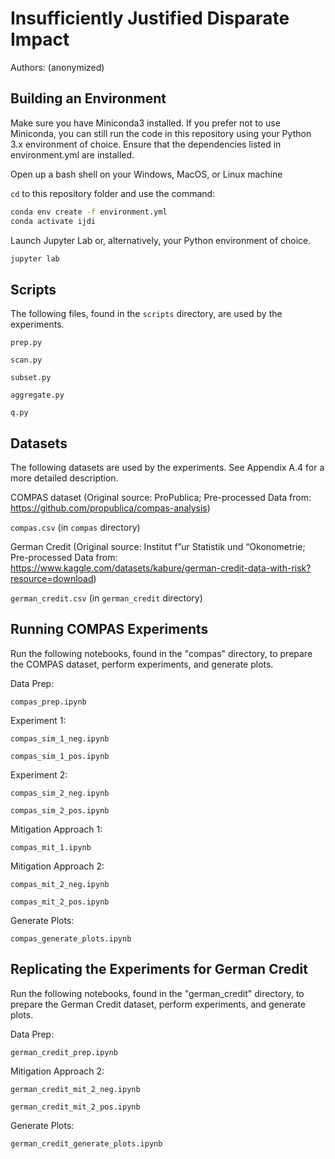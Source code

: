 # Insufficiently Justified Disparate Impact
Authors:
(anonymized)


## Building an Environment
Make sure you have Miniconda3 installed. If you prefer not to use Miniconda, you can still run the code in this repository using your Python 3.x environment of choice. Ensure that the dependencies listed in environment.yml are installed.

Open up a bash shell on your Windows, MacOS, or Linux machine

`cd` to this repository folder and use the command:

```bash
conda env create -f environment.yml
conda activate ijdi
```

Launch Jupyter Lab or, alternatively, your Python environment of choice.

```bash
jupyter lab
```


## Scripts
The following files, found in the `scripts` directory, are used by the experiments.

`prep.py`

`scan.py`

`subset.py`

`aggregate.py`

`q.py`



## Datasets
The following datasets are used by the experiments. See Appendix A.4 for a more detailed description.


COMPAS dataset (Original source: ProPublica; Pre-processed Data from: https://github.com/propublica/compas-analysis)

`compas.csv` (in `compas` directory)


German Credit (Original source: Institut f”ur Statistik und “Okonometrie; Pre-processed Data from: https://www.kaggle.com/datasets/kabure/german-credit-data-with-risk?resource=download)

`german_credit.csv` (in `german_credit` directory)


## Running COMPAS Experiments
Run the following notebooks, found in the "compas" directory, to prepare the COMPAS dataset, perform experiments, and generate plots.


Data Prep:

`compas_prep.ipynb`

Experiment 1:

`compas_sim_1_neg.ipynb`

`compas_sim_1_pos.ipynb`


Experiment 2:

`compas_sim_2_neg.ipynb`

`compas_sim_2_pos.ipynb`


Mitigation Approach 1:

`compas_mit_1.ipynb`


Mitigation Approach 2:

`compas_mit_2_neg.ipynb`

`compas_mit_2_pos.ipynb`


Generate Plots:

`compas_generate_plots.ipynb`


## Replicating the Experiments for German Credit
Run the following notebooks, found in the "german_credit" directory, to prepare the German Credit dataset, perform experiments, and generate plots.


Data Prep:

`german_credit_prep.ipynb`


Mitigation Approach 2:

`german_credit_mit_2_neg.ipynb`

`german_credit_mit_2_pos.ipynb`


Generate Plots:

`german_credit_generate_plots.ipynb`

